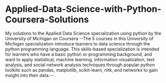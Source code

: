 # Applied-Data-Science-with-Python-Coursera-Solutions
My solutions to the Applied Data Science specialization using python by the University of Michigan on Coursera
--The 5 courses in this University of Michigan specialization introduce learners to data science through the python programming language. This skills-based specialization is intended for learners who have a basic python or programming background, and want to apply statistical, machine learning, information visualization, text analysis, and social network analysis techniques through popular python toolkits such as pandas, matplotlib, scikit-learn, nltk, and networkx to gain insight into their data.--
